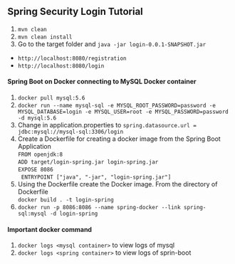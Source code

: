 ## Spring Security Login Tutorial

1. `mvn clean`
2. `mvn clean install`
3. Go to the target folder and `java -jar login-0.0.1-SNAPSHOT.jar`


- `http://localhost:8080/registration`
- `http://localhost:8080/login`

#### Spring Boot on Docker connecting to MySQL Docker container


1. `docker pull mysql:5.6`
2. `docker run --name mysql-sql -e MYSQL_ROOT_PASSWORD=password -e MYSQL_DATABASE=login -e MYSQL_USER=root -e MYSQL_PASSWORD=password -d mysql:5.6`
3. Change in application.properties to `spring.datasource.url = jdbc:mysql://mysql-sql:3306/login`
4. Create a Dockerfile for creating a docker image from the Spring Boot Application <br>
`FROM openjdk:8 `<br>`
ADD target/login-spring.jar login-spring.jar `<br>`
EXPOSE 8086 `<br>`
ENTRYPOINT ["java", "-jar", "login-spring.jar"]`
5. Using the Dockerfile create the Docker image. From the directory of Dockerfile <br>
  `docker build . -t login-spring`
6. `docker run -p 8086:8086 --name spring-docker --link spring-sql:mysql -d login-spring`
                                       

#### Important docker command 

1. `docker logs <mysql container>` to view logs of mysql
2. `docker logs <spring container>` to view logs of sprin-boot

